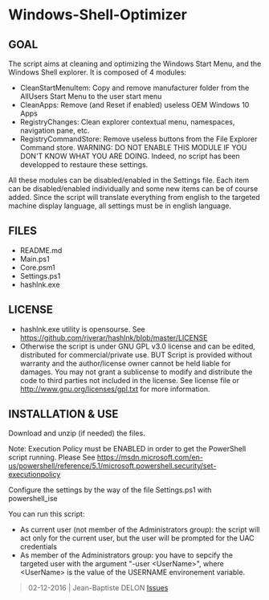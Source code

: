 # Windows-Shell-Optimizer

## GOAL

The script aims at cleaning and optimizing the Windows Start Menu, and the
Windows Shell explorer. It is composed of 4 modules:
- CleanStartMenuItem: Copy and remove manufacturer folder from the AllUsers
Start Menu to the user start menu
- CleanApps: Remove (and Reset if enabled) useless OEM Windows 10 Apps
- RegistryChanges: Clean explorer contextual menu, namespaces, navigation pane,
etc.
- RegistryCommandStore: Remove useless buttons from the File Explorer Command store.
WARNING: DO NOT ENABLE THIS MODULE IF YOU DON'T KNOW WHAT YOU ARE DOING. Indeed, 
no script has been developped to restaure these settings.

All these modules can be disabled/enabled in the Settings file. Each item can be
disabled/enabled individually and some new items can be of course added.
Since the script will translate everything from english to the targeted machine
display language, all settings must be in english language.

## FILES

- README.md
- Main.ps1
- Core.psm1
- Settings.ps1
- hashlnk.exe

## LICENSE

- hashlnk.exe utility is opensourse.
See https://github.com/riverar/hashlnk/blob/master/LICENSE
- Otherwise the script is under GNU GPL v3.0 license and can be edited, 
distributed for commercial/private use.
BUT
Script is provided without warranty and the author/license
owner cannot be held liable for damages.
You may not grant a sublicense to modify and distribute the code to
third parties not included in the license.
See license file or http://www.gnu.org/licenses/gpl.txt for more 
information.

## INSTALLATION & USE

Download and unzip (if needed) the files.

Note: Execution Policy must be ENABLED in order to get the PowerShell script running.
Please See https://msdn.microsoft.com/en-us/powershell/reference/5.1/microsoft.powershell.security/set-executionpolicy

Configure the settings by the way of the file Settings.ps1 with powershell_ise

You can run this script:
- As current user (not member of the Administrators group): the script will act
only for the current user, but the user will be prompted for the UAC credentials
- As member of the Administrators group: you have to sepcify the targeted user
with the argument "-user \<UserName\>", where \<UserName\> is the value of the
USERNAME environement variable.

> 02-12-2016 | Jean-Baptiste DELON
[Issues](https://github.com/JayBeeDe/Windows-Shell-Optimizer/issues)

